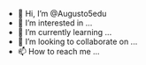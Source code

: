 - 👋 Hi, I’m @Augusto5edu
- 👀 I’m interested in ...
- 🌱 I’m currently learning ...
- 💞️ I’m looking to collaborate on ...
- 📫 How to reach me ...

<!---
Augusto5edu/Augusto5edu is a ✨ special ✨ repository because its `README.md` (this file) appears on your GitHub profile.
You can click the Preview link to take a look at your changes.
--->
